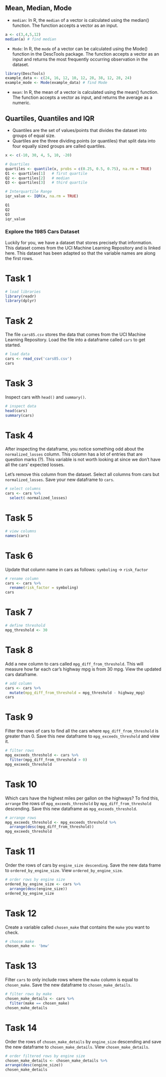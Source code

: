 ## Mean, Median, Mode
* `median`: In R, the `median` of a vector is calculated using the median() function. The function accepts a vector as an input.
```r
a <- c(3,4,5,12)
median(a) # find median
```
* `Mode`: In R, the `mode` of a vector can be calculated using the Mode() function in the DescTools package. The function accepts a vector as an input and returns the most frequently occurring observation in the dataset.
```r
library(DescTools)
example_data <- c(24, 16, 12, 10, 12, 28, 38, 12, 28, 24)
example_mode <- Mode(example_data) # find Mode
```

* `mean`: In R, the mean of a vector is calculated using the mean() function. The function accepts a vector as input, and returns the average as a numeric.

## Quartiles, Quantiles and IQR
* Quantiles are the set of values/points that divides the dataset into groups of equal size.
* Quartiles are the three dividing points (or quantiles) that split data into four equally sized groups are called quartiles.

```r
x <- c(-10, 30, 4, 5, 10, -20)

# Quartiles
quartiles <- quantile(x, probs = c(0.25, 0.5, 0.75), na.rm = TRUE)
Q1 <- quartiles[1]   # first quartile
Q2 <- quartiles[2]   # median
Q3 <- quartiles[3]   # third quartile

# Interquartile Range
iqr_value <- IQR(x, na.rm = TRUE)

Q1
Q2
Q3
iqr_value
```


### Explore the 1985 Cars Dataset
Luckily for you, we have a dataset that stores precisely that information. This dataset comes from the UCI Machine Learning Repository and is linked here. This dataset has been adapted so that the variable names are along the first rows.


# Task 1
```r
# load libraries
library(readr)
library(dplyr)
```

# Task 2
The file `cars85.csv` stores the data that comes from the UCI Machine Learning Repository. Load the file into a dataframe called `cars` to get started.
```r
# load data
cars <- read_csv('cars85.csv')
cars
```

# Task 3
Inspect cars with `head()` and `summary()`.
```r
# inspect data
head(cars)
summary(cars)
```

# Task 4
After inspecting the dataframe, you notice something odd about the `normalized_losses` column. This column has a lot of entries that are question marks (?). This variable is not worth looking at since we don’t have all the cars’ expected losses.

Let’s remove this column from the dataset. Select all columns from cars but `normalized_losses`. Save your new dataframe to `cars`.
```r
# select columns
cars <- cars %>%
  select(-normalized_losses)
```

# Task 5
```r
# view columns
names(cars)
```
# Task 6
Update that column name in cars as follows:
`symboling` -> `risk_factor`

```r
# rename column
cars <- cars %>%
  rename(risk_factor = symboling)
cars

```
# Task 7
```r
# define threshold
mpg_threshold <- 30
```
# Task 8
Add a new column to cars called `mpg_diff_from_threshold`. This will measure how far each car’s highway mpg is from 30 mpg. View the updated cars dataframe.
```r
# add column
cars <- cars %>%
  mutate(mpg_diff_from_threshold = mpg_threshold - highway_mpg)
cars


```
# Task 9
Filter the rows of cars to find all the cars where `mpg_diff_from_threshold` is greater than 0. Save this new dataframe to `mpg_exceeds_threshold` and view it.
```r
# filter rows
mpg_exceeds_threshold <- cars %>%
  filter(mpg_diff_from_threshold > 0)
mpg_exceeds_threshold
```

# Task 10
Which cars have the highest miles per gallon on the highways? To find this, `arrange` the rows of `mpg_exceeds_threshold` by `mpg_diff_from_threshold` descending. Save this new dataframe as `mpg_exceeds_threshold`.
```r
# arrange rows
mpg_exceeds_threshold <- mpg_exceeds_threshold %>%
  arrange(desc(mpg_diff_from_threshold))
mpg_exceeds_threshold

```
# Task 11
Order the rows of cars by `engine_size descending`. Save the new data frame to `ordered_by_engine_size`. View `ordered_by_engine_size`.
```r
# order rows by engine size
ordered_by_engine_size <- cars %>%
  arrange(desc(engine_size))
ordered_by_engine_size

```
# Task 12
Create a variable called `chosen_make` that contains the `make` you want to check.
```r
# choose make
chosen_make <- 'bmw'
```
# Task 13
Filter `cars` to only include rows where the `make` column is equal to `chosen_make`. Save the new dataframe to `chosen_make_details`.
```r
# filter rows by make
chosen_make_details <- cars %>%
  filter(make == chosen_make)
chosen_make_details
```
# Task 14
Order the rows of `chosen_make_details` by `engine_size` descending and save the new dataframe to `chosen_make_details`. View `chosen_make_details`.
```r
# order filtered rows by engine size
chosen_make_details <- chosen_make_details %>%
arrange(desc(engine_size))
chosen_make_details
```

